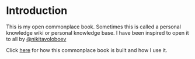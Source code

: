 # Introduction

This is my open commonplace book. Sometimes this is called a personal knowledge wiki or personal knowledge base. I have been inspired to open it to all by [@nikitavoloboev](https://wiki.nikitavoloboev.xyz) 

Click [here](meta.md) for how this commonplace book is built and how I use it.